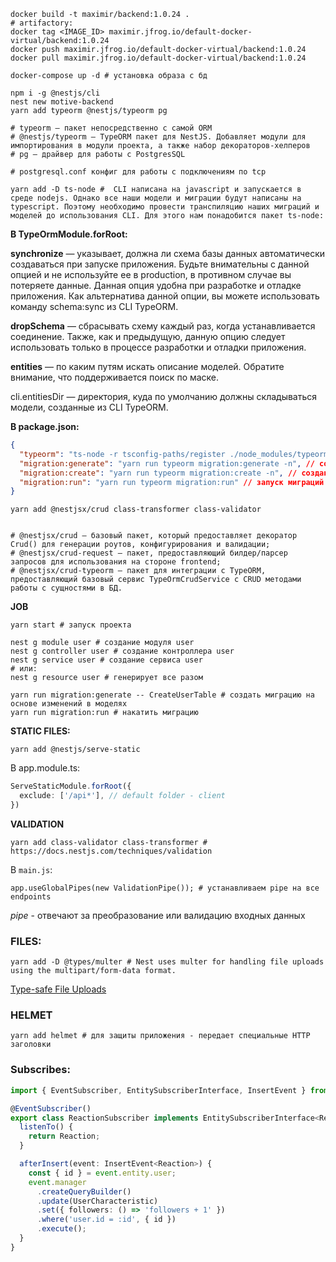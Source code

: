 ```shell
docker build -t maximir/backend:1.0.24 .
# artifactory:
docker tag <IMAGE_ID> maximir.jfrog.io/default-docker-virtual/backend:1.0.24
docker push maximir.jfrog.io/default-docker-virtual/backend:1.0.24
docker pull maximir.jfrog.io/default-docker-virtual/backend:1.0.24

docker-compose up -d # установка образа с бд

npm i -g @nestjs/cli
nest new motive-backend
yarn add typeorm @nestjs/typeorm pg

# typeorm — пакет непосредственно с самой ORM
# @nestjs/typeorm — TypeORM пакет для NestJS. Добавляет модули для импортирования в модули проекта, а также набор декораторов-хелперов
# pg — драйвер для работы с PostgresSQL

# postgresql.conf конфиг для работы с подключениям по tcp

yarn add -D ts-node #  CLI написана на javascript и запускается в среде nodejs. Однако все наши модели и миграции будут написаны на typescript. Поэтому необходимо провести транспиляцию наших миграций и моделей до использования CLI. Для этого нам понадобится пакет ts-node:
```

**В TypeOrmModule.forRoot:** 

**synchronize** — указывает, должна ли схема базы данных автоматически создаваться при запуске приложения.
Будьте внимательны с данной опцией и не используйте ее в production, в противном случае вы потеряете данные.
Данная опция удобна при разработке и отладке приложения.
Как альтернатива данной опции, вы можете использовать команду schema:sync из CLI TypeORM.

**dropSchema** — сбрасывать схему каждый раз, когда устанавливается соединение.
Также, как и предыдущую, данную опцию следует использовать только в процессе разработки и отладки приложения.

**entities** — по каким путям искать описание моделей. Обратите внимание, что поддерживается поиск по маске.

cli.entitiesDir — директория, куда по умолчанию должны складываться модели, созданные из CLI TypeORM.


**В package.json:**

```json
{
  "typeorm": "ts-node -r tsconfig-paths/register ./node_modules/typeorm/cli.js", // добавляет обертку в виде ts-node для запуска cli TypeORM
  "migration:generate": "yarn run typeorm migration:generate -n", // создание миграции на основе изменений в ваших моделях
  "migration:create": "yarn run typeorm migration:create -n", // создание пустой миграции
  "migration:run": "yarn run typeorm migration:run" // запуск миграций
}
```
```shell
yarn add @nestjsx/crud class-transformer class-validator


# @nestjsx/crud — базовый пакет, который предоставляет декоратор Crud() для генерации роутов, конфигурирования и валидации;
# @nestjsx/crud-request — пакет, предоставляющий билдер/парсер запросов для использования на стороне frontend;
# @nestjsx/crud-typeorm — пакет для интеграции с TypeORM, предоставляющий базовый сервис TypeOrmCrudService с CRUD методами работы с сущностями в БД.
```

**JOB**

```shell
yarn start # запуск проекта

nest g module user # создание модуля user
nest g controller user # создание контроллера user
nest g service user # создание сервиса user
# или:
nest g resource user # генерирует все разом 

yarn run migration:generate -- CreateUserTable # создать миграцию на основе изменений в моделях
yarn run migration:run # накатить миграцию
```

**STATIC FILES:**

```shell
yarn add @nestjs/serve-static
```
В app.module.ts:
```typescript
ServeStaticModule.forRoot({
  exclude: ['/api*'], // default folder - client
})
```

**VALIDATION**

```shell
yarn add class-validator class-transformer # https://docs.nestjs.com/techniques/validation
```
В `main.js`:
```shell
app.useGlobalPipes(new ValidationPipe()); # устанавливаем pipe на все endpoints
````
*pipe* - отвечают за преобразование или валидацию входных данных

### FILES:

```shell
yarn add -D @types/multer # Nest uses multer for handling file uploads using the multipart/form-data format.
```

[Type-safe File Uploads](https://notiz.dev/blog/type-safe-file-uploads)

### HELMET

```shell
yarn add helmet # для защиты приложения - передает специальные HTTP заголовки
```


### Subscribes:

```typescript
import { EventSubscriber, EntitySubscriberInterface, InsertEvent } from 'typeorm';

@EventSubscriber()
export class ReactionSubscriber implements EntitySubscriberInterface<Reaction> {
  listenTo() {
    return Reaction;
  }

  afterInsert(event: InsertEvent<Reaction>) {
    const { id } = event.entity.user;
    event.manager
      .createQueryBuilder()
      .update(UserCharacteristic)
      .set({ followers: () => 'followers + 1' })
      .where('user.id = :id', { id })
      .execute();
  }
}
```
